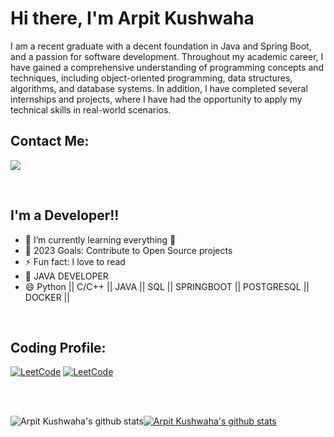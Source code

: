 # Hi there, I'm Arpit Kushwaha

I am a recent graduate with a decent foundation in Java and Spring Boot, and a passion for software development. Throughout my academic career, I have gained a comprehensive understanding of programming concepts and techniques, including object-oriented programming, data structures, algorithms, and database systems. In addition, I have completed several internships and projects, where I have had the opportunity to apply my technical skills in real-world scenarios.

## Contact Me: 
 
[<img src="https://img.shields.io/badge/linkedin-%230077B5.svg?&style=for-the-badge&logo=linkedin&logoColor=white" />](https://www.linkedin.com/in/kushwaha-arpit/) 
<!-- [<img src="https://img.shields.io/badge/gmail-white?&style=for-the-badge&logo=gmail&logoColor=red" />]("mailto:arpit29062k@gmail.com") -->

<br />

## I'm a Developer!!


- 🌱 I’m currently learning everything 🤣
- 🥅 2023 Goals: Contribute to Open Source projects
- ⚡ Fun fact: I love to read
- 🌱 JAVA DEVELOPER
- 😄 Python || C/C++ || JAVA || SQL || SPRINGBOOT || POSTGRESQL || DOCKER ||  

<br />

## Coding Profile:


[![LeetCode](https://img.shields.io/badge/-LeetCode-orange?style=flat&amp;labelColor=black&amp;logo=leetcode&amp;logoColor=orange)](https://leetcode.com/arpitkushwaha/)
[![LeetCode](https://img.shields.io/badge/-HackerRank-green?style=flat&amp;labelColor=black&amp;logo=hackerrank&amp;logoColor=green)](https://www.hackerrank.com/arpit29062k) 




<br />
<!-- <br />
<p align="left"> <img src="https://komarev.com/ghpvc/?username=kushwahaarpit&label=Profile%20views&color=32CD32&style=flat" alt="kushwahaarpit" /> </p>
<img align="right" alt="Coding" width="400" src="https://cdn.dribbble.com/users/2646423/screenshots/5507196/computer.gif"> -->

<br />


<img align="center" src="https://github-readme-streak-stats.herokuapp.com/?user=kushwahaarpit" alt="Arpit Kushwaha's github stats" /></a><a href="https://github.com/kushwahaarpit/github-readme-stats"><img align="center" src="https://github-readme-stats.vercel.app/api?username=kushwahaarpit&show_icons=true&theme=radical" alt="Arpit Kushwaha's github stats" /></a> <br />









